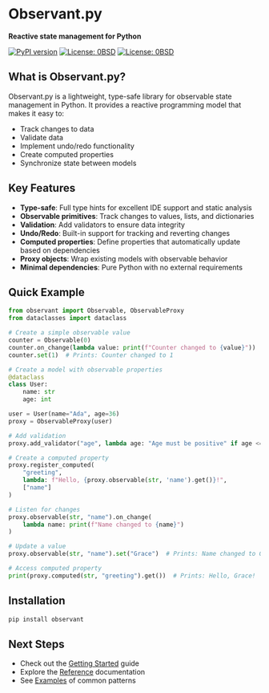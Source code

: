 # Observant.py

**Reactive state management for Python**

[![PyPI version](https://badge.fury.io/py/observant.svg)](https://badge.fury.io/py/observant)
[![License: 0BSD](https://img.shields.io/badge/License-0BSD-990099.svg)](https://opensource.org/license/0BSD)
[![License: 0BSD](https://img.shields.io/badge/python-3.12-008026.svg)](https://www.python.org/)

## What is Observant.py?

Observant.py is a lightweight, type-safe library for observable state management in Python. It provides a reactive programming model that makes it easy to:

- Track changes to data
- Validate data
- Implement undo/redo functionality
- Create computed properties
- Synchronize state between models

## Key Features

- **Type-safe**: Full type hints for excellent IDE support and static analysis
- **Observable primitives**: Track changes to values, lists, and dictionaries
- **Validation**: Add validators to ensure data integrity
- **Undo/Redo**: Built-in support for tracking and reverting changes
- **Computed properties**: Define properties that automatically update based on dependencies
- **Proxy objects**: Wrap existing models with observable behavior
- **Minimal dependencies**: Pure Python with no external requirements

## Quick Example

```python
from observant import Observable, ObservableProxy
from dataclasses import dataclass

# Create a simple observable value
counter = Observable(0)
counter.on_change(lambda value: print(f"Counter changed to {value}"))
counter.set(1)  # Prints: Counter changed to 1

# Create a model with observable properties
@dataclass
class User:
    name: str
    age: int

user = User(name="Ada", age=36)
proxy = ObservableProxy(user)

# Add validation
proxy.add_validator("age", lambda age: "Age must be positive" if age <= 0 else None)

# Create a computed property
proxy.register_computed(
    "greeting", 
    lambda: f"Hello, {proxy.observable(str, 'name').get()}!",
    ["name"]
)

# Listen for changes
proxy.observable(str, "name").on_change(
    lambda name: print(f"Name changed to {name}")
)

# Update a value
proxy.observable(str, "name").set("Grace")  # Prints: Name changed to Grace

# Access computed property
print(proxy.computed(str, "greeting").get())  # Prints: Hello, Grace!
```

## Installation

```bash
pip install observant
```

## Next Steps

- Check out the [Getting Started](getting_started.md) guide
- Explore the [Reference](reference/observable.md) documentation
- See [Examples](examples/basic.md) of common patterns
